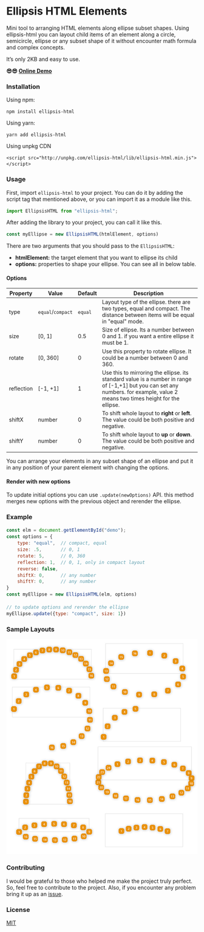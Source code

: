 # Ellipsis HTML Elements

Mini tool to arranging HTML elements along ellipse subset shapes. Using ellipsis-html you can layout child items of an 
element along a circle, semicircle, ellipse or any subset shape of it without encounter math formula and complex concepts.

It’s only 2KB and easy to use.

**😎😎 [Online Demo](https://behnamazimi.github.io/ellipsis-html/)**

### Installation

Using npm:
```
npm install ellipsis-html
```

Using yarn:
```
yarn add ellipsis-html  
```

Using unpkg CDN
```
<script src="http://unpkg.com/ellipsis-html/lib/ellipsis-html.min.js"></script>
```

### Usage
First, import `ellipsis-html` to your project. You can do it by adding the script tag that mentioned above, or you can
 import it as a module like this.
```javascript
import EllipsisHTML from "ellipsis-html";
``` 
 
After adding the library to your project, you can call it like this.
```javascript
const myEllipse = new EllipsisHTML(htmlElement, options)
``` 

There are two arguments that you should pass to the `EllipsisHTML`:
* **htmlElement:** the target element that you want to ellipse its child
* **options:** properties to shape your ellipse. You can see all in below table. 

#### Options

Property | Value | Default | Description
--- | --- | --- | ---
type | `equal`/`compact` | `equal` | Layout type of the ellipse. there are two types, equal and compact. The distance between items will be equal in "equal" mode. 
size | [0, 1] | 0.5 | Size of ellipse. Its a number between 0 and 1. if you want a entire ellipse it must be 1.
rotate | [0, 360] | 0 | Use this property to rotate ellipse. It could be a number between 0 and 360.  
reflection | [-1, +1] | 1 | Use this to mirroring the ellipse. its standard value is a number in range of [-1,+1] but you can set any numbers. for example, value 2 means two times height for the ellipse.   
shiftX | number | 0 | To shift whole layout to **right** or **left**. The value could be both positive and negative.
shiftY | number | 0 | To shift whole layout to **up** or **down**. The value could be both positive and negative.   

You can arrange your elements in any subset shape of an ellipse and put it in any position of your parent element with changing the options.

#### Render with new options
To update initial options you can use `.update(newOptions)` API. this method merges new options with the previous object 
and rerender the ellipse.   

### Example
```javascript
const elm = document.getElementById("demo");
const options = {
    type: "equal",  // compact, equal
    size: .5,       // 0, 1
    rotate: 5,      // 0, 360
    reflection: 1,  // 0, 1, only in compact layout
    reverse: false, 
    shiftX: 0,      // any number
    shiftY: 0,      // any number
}
const myEllipse = new EllipsisHTML(elm, options)

// to update options and rerender the ellipse
myEllipse.update({type: "compact", size: 1})
``` 

### Sample Layouts
![Ellipsis elements samples](./demo/samples.jpg)

### Contributing
I would be grateful to those who helped me make the project truly perfect. So, feel free to contribute to the project. 
Also, if you encounter any problem bring it up as an [issue](https://github.com/behnamazimi/ellipsis-html/issues/new).  

### License

[MIT](https://github.com/behnamazimi/ellipsis-html/blob/master/LICENSE)
